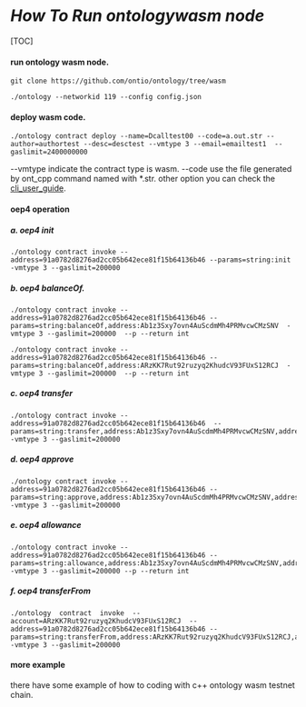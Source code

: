 # 	*How To Run ontologywasm node*



[TOC]

#### run ontology wasm node.

```
git clone https://github.com/ontio/ontology/tree/wasm

./ontology --networkid 119 --config config.json 
```

#### deploy wasm code.

```
./ontology contract deploy --name=Dcalltest00 --code=a.out.str --author=authortest --desc=desctest --vmtype 3 --email=emailtest1  --gaslimit=2400000000
```

--vmtype indicate the contract type is wasm.  --code use the file generated by ont_cpp command named with *.str.  other option you can check the [cli_user_guide](https://github.com/ontio/ontology/blob/master/docs/specifications/cli_user_guide_CN.md). 

#### oep4 operation

##### a. oep4 init

```
./ontology contract invoke --address=91a0782d8276ad2cc05b642ece81f15b64136b46 --params=string:init  -vmtype 3 --gaslimit=200000 
```

##### b. oep4 balanceOf.

```
./ontology contract invoke --address=91a0782d8276ad2cc05b642ece81f15b64136b46 --params=string:balanceOf,address:Ab1z3Sxy7ovn4AuScdmMh4PRMvcwCMzSNV  -vmtype 3 --gaslimit=200000  --p --return int

./ontology contract invoke --address=91a0782d8276ad2cc05b642ece81f15b64136b46 --params=string:balanceOf,address:ARzKK7Rut92ruzyq2KhudcV93FUxS12RCJ  -vmtype 3 --gaslimit=200000  --p --return int
```

##### c. oep4 transfer

```
./ontology contract invoke --address=91a0782d8276ad2cc05b642ece81f15b64136b46  --params=string:transfer,address:Ab1z3Sxy7ovn4AuScdmMh4PRMvcwCMzSNV,address:ARzKK7Rut92ruzyq2KhudcV93FUxS12RCJ,int:2  -vmtype 3 --gaslimit=200000
```

##### d. oep4 approve

```
./ontology contract invoke --address=91a0782d8276ad2cc05b642ece81f15b64136b46 --params=string:approve,address:Ab1z3Sxy7ovn4AuScdmMh4PRMvcwCMzSNV,address:ARzKK7Rut92ruzyq2KhudcV93FUxS12RCJ,int:20  -vmtype 3 --gaslimit=200000
```

##### e. oep4 allowance

```
./ontology contract invoke --address=91a0782d8276ad2cc05b642ece81f15b64136b46 --params=string:allowance,address:Ab1z3Sxy7ovn4AuScdmMh4PRMvcwCMzSNV,address:ARzKK7Rut92ruzyq2KhudcV93FUxS12RCJ,int:20  -vmtype 3 --gaslimit=200000 --p --return int
```

##### f. oep4 transferFrom

```
./ontology  contract  invoke  --account=ARzKK7Rut92ruzyq2KhudcV93FUxS12RCJ  --address=91a0782d8276ad2cc05b642ece81f15b64136b46 --params=string:transferFrom,address:ARzKK7Rut92ruzyq2KhudcV93FUxS12RCJ,address:Ab1z3Sxy7ovn4AuScdmMh4PRMvcwCMzSNV,address:AUBQNd7h7EzozYAJRE2GSS1uHeK7thQRAB,int:10  -vmtype 3 --gaslimit=200000
```

#### more example

there have some example of how to coding with c++ ontology wasm testnet chain.  
